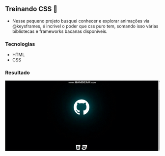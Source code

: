 ## Treinando CSS 🚀

- Nesse pequeno projeto busquei conhecer e explorar animações via @keysframes, é incrivel o poder que css puro tem, somando isso várias bibliotecas e frameworks bacanas disponiveis.

### Tecnologias

- HTML
- CSS

### Resultado

![](https://github.com/luizclaudiolc/efeitos-no-css/blob/main/img/github.gif)
